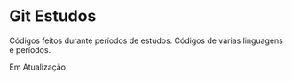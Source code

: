 # Git Estudos
 Códigos feitos durante períodos de estudos.
 Códigos de varias linguagens e períodos.
 
 Em Atualização
